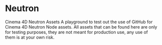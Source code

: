 # Neutron
Cinema 4D Neutron Assets
A playground to test out the use of GitHub for Cinema 4D Neutron Node assets.
All assets that can be found here are only for testing purposes, they are not meant for production use, any use of them is at your own risk.